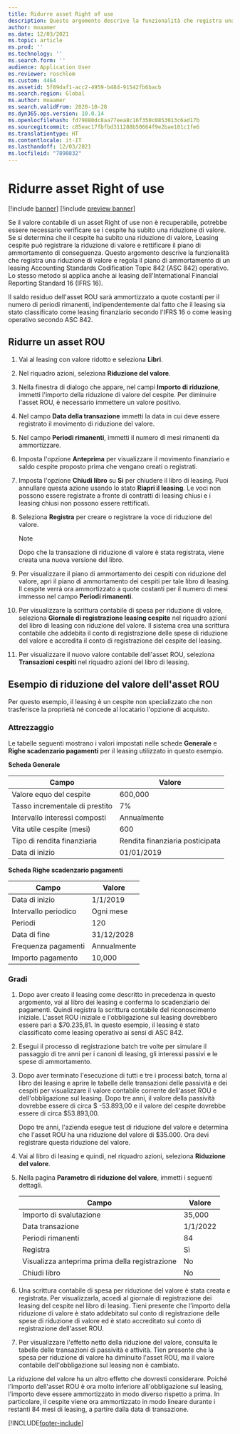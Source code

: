 ```yaml
---
title: Ridurre asset Right of use
description: Questo argomento descrive la funzionalità che registra una riduzione di valore e regola il piano di ammortamento dei cespiti di un leasing Accounting Standards Codification Topic 842 (ASC 842) operativo.
author: moaamer
ms.date: 12/03/2021
ms.topic: article
ms.prod: ''
ms.technology: ''
ms.search.form: ''
audience: Application User
ms.reviewer: roschlom
ms.custom: 4464
ms.assetid: 5f89daf1-acc2-4959-b48d-91542fb6bacb
ms.search.region: Global
ms.author: moaamer
ms.search.validFrom: 2020-10-28
ms.dyn365.ops.version: 10.0.14
ms.openlocfilehash: fd79880dc8aa77eea8c16f350c0853013c6ad17b
ms.sourcegitcommit: c85eac17fbfbd311288b50664f9e2bae101c1fe6
ms.translationtype: HT
ms.contentlocale: it-IT
ms.lasthandoff: 12/03/2021
ms.locfileid: "7890832"
---
```

# <a name="impair-right-of-use-assets"></a>Ridurre asset Right of use

[!include [banner](../includes/banner.md)]
[!include [preview banner](../includes/preview-banner.md)]

Se il valore contabile di un asset Right of use non è recuperabile, potrebbe essere necessario verificare se i cespite ha subito una riduzione di valore. Se si determina che il cespite ha subito una riduzione di valore, Leasing cespite può registrare la riduzione di valore e rettificare il piano di ammortamento di conseguenza. Questo argomento descrive la funzionalità che registra una riduzione di valore e regola il piano di ammortamento di un leasing Accounting Standards Codification Topic 842 (ASC 842) operativo. Lo stesso metodo si applica anche ai leasing dell'International Financial Reporting Standard 16 (IFRS 16).

Il saldo residuo dell'asset ROU sarà ammortizzato a quote costanti per il numero di periodi rimanenti, indipendentemente dal fatto che il leasing sia stato classificato come leasing finanziario secondo l'IFRS 16 o come leasing operativo secondo ASC 842.

## <a name="impair-an-rou-asset"></a>Ridurre un asset ROU

1. Vai al leasing con valore ridotto e seleziona **Libri**.
2. Nel riquadro azioni, seleziona **Riduzione del valore**.
3. Nella finestra di dialogo che appare, nel campi **Importo di riduzione**, immetti l'importo della riduzione di valore del cespite. Per diminuire l'asset ROU, è necessario immettere un valore positivo.
4. Nel campo **Data della transazione** immetti la data in cui deve essere registrato il movimento di riduzione del valore.
5. Nel campo **Periodi rimanenti**, immetti il numero di mesi rimanenti da ammortizzare.
6. Imposta l'opzione **Anteprima** per visualizzare il movimento finanziario e saldo cespite proposto prima che vengano creati o registrati.
7. Imposta l'opzione **Chiudi libro** su **Sì** per chiudere il libro di leasing. Puoi annullare questa azione usando lo stato **Riapri il leasing**. Le voci non possono essere registrate a fronte di contratti di leasing chiusi e i leasing chiusi non possono essere rettificati. 
8. Seleziona **Registra** per creare o registrare la voce di riduzione del valore.

    > [!NOTE]
    > Dopo che la transazione di riduzione di valore è stata registrata, viene creata una nuova versione del libro.

9. Per visualizzare il piano di ammortamento dei cespiti con riduzione del valore, apri il piano di ammortamento dei cespiti per tale libro di leasing. Il cespite verrà ora ammortizzato a quote costanti per il numero di mesi immesso nel campo **Periodi rimanenti**.
10. Per visualizzare la scrittura contabile di spesa per riduzione di valore, seleziona **Giornale di registrazione leasing cespite** nel riquadro azioni del libro di leasing con riduzione del valore. Il sistema crea una scrittura contabile che addebita il conto di registrazione delle spese di riduzione del valore e accredita il conto di registrazione del cespite del leasing. 
11. Per visualizzare il nuovo valore contabile dell'asset ROU, seleziona **Transazioni cespiti** nel riquadro azioni del libro di leasing.

## <a name="example-of-rou-asset-impairment"></a>Esempio di riduzione del valore dell'asset ROU

Per questo esempio, il leasing è un cespite non specializzato che non trasferisce la proprietà né concede al locatario l'opzione di acquisto.

### <a name="setup"></a>Attrezzaggio

Le tabelle seguenti mostrano i valori impostati nelle schede **Generale** e **Righe scadenzario pagamenti** per il leasing utilizzato in questo esempio.

**Scheda Generale**

| Campo                      | Valore            |
|----------------------------|------------------|
| Valore equo del cespite    | 600,000          |
| Tasso incrementale di prestito | 7%               |
| Intervallo interessi composti       | Annualmente         |
| Vita utile cespite (mesi) | 600              |
| Tipo di rendita finanziaria               | Rendita finanziaria posticipata |
| Data di inizio          | 01/01/2019       |

**Scheda Righe scadenzario pagamenti**

| Campo             | Valore      |
|-------------------|------------|
| Data di inizio        | 1/1/2019   |
| Intervallo periodico   | Ogni mese    |
| Periodi           | 120        |
| Data di fine          | 31/12/2028 |
| Frequenza pagamenti | Annualmente   |
| Importo pagamento    | 10,000     |

### <a name="steps"></a>Gradi

1. Dopo aver creato il leasing come descritto in precedenza in questo argomento, vai al libro dei leasing e conferma lo scadenziario dei pagamenti. Quindi registra la scrittura contabile del riconoscimento iniziale. L'asset ROU iniziale e l'obbligazione sul leasing dovrebbero essere pari a $70.235,81. In questo esempio, il leasing è stato classificato come leasing operativo ai sensi di ASC 842.
2. Esegui il processo di registrazione batch tre volte per simulare il passaggio di tre anni per i canoni di leasing, gli interessi passivi e le spese di ammortamento.
3. Dopo aver terminato l'esecuzione di tutti e tre i processi batch, torna al libro dei leasing e aprire le tabelle delle transazioni delle passività e dei cespiti per visualizzare il valore contabile corrente dell'asset ROU e dell'obbligazione sul leasing. Dopo tre anni, il valore della passività dovrebbe essere di circa $ -53.893,00 e il valore del cespite dovrebbe essere di circa $53.893,00. 

    Dopo tre anni, l'azienda esegue test di riduzione del valore e determina che l'asset ROU ha una riduzione del valore di $35.000. Ora devi registrare questa riduzione del valore.
    
4. Vai al libro di leasing e quindi, nel riquadro azioni, seleziona **Riduzione del valore**.
5. Nella pagina **Parametro di riduzione del valore**, immetti i seguenti dettagli.

    | Campo                  | Valore    |
    |------------------------|----------|
    | Importo di svalutazione      | 35,000   |
    | Data transazione       | 1/1/2022 |
    | Periodi rimanenti      | 84       |
    | Registra                   | Sì      |
    | Visualizza anteprima prima della registrazione | No       |
    | Chiudi libro             | No       |

6. Una scrittura contabile di spesa per riduzione del valore è stata creata e registrata. Per visualizzarla, accedi al giornale di registrazione dei leasing del cespite nel libro di leasing. Tieni presente che l'importo della riduzione di valore è stato addebitato sul conto di registrazione delle spese di riduzione di valore ed è stato accreditato sul conto di registrazione dell'asset ROU.
7. Per visualizzare l'effetto netto della riduzione del valore, consulta le tabelle delle transazioni di passività e attività. Tien presente che la spesa per riduzione di valore ha diminuito l'asset ROU, ma il valore contabile dell'obbligazione sul leasing non è cambiato.

La riduzione del valore ha un altro effetto che dovresti considerare. Poiché l'importo dell'asset ROU è ora molto inferiore all'obbligazione sul leasing, l'importo deve essere ammortizzato in modo diverso rispetto a prima. In particolare, il cespite viene ora ammortizzato in modo lineare durante i restanti 84 mesi di leasing, a partire dalla data di transazione.


[!INCLUDE[footer-include](../../includes/footer-banner.md)]
